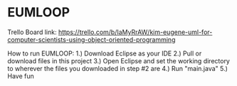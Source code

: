 # EUMLOOP
Trello Board link: https://trello.com/b/IaMyRrAW/kim-eugene-uml-for-computer-scientists-using-object-oriented-programming

How to run EUMLOOP:
1.) Download Eclipse as your IDE
2.) Pull or download files in this project
3.) Open Eclipse and set the working directory to wherever the files you downloaded in step #2 are
4.) Run "main.java"
5.) Have fun
